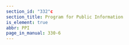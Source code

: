 ```yaml
---
section_id: "332"c
section_title: Program for Public Information
is_element: true
abbr: PPI
page_in_manual: 330-6
---
```

